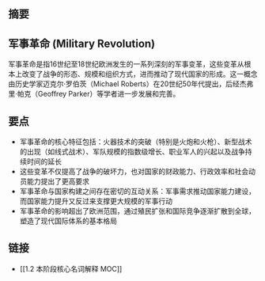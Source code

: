 ## 摘要

## 军事革命 (Military Revolution)
军事革命是指16世纪至18世纪欧洲发生的一系列深刻的军事变革，这些变革从根本上改变了战争的形态、规模和组织方式，进而推动了现代国家的形成。这一概念由历史学家迈克尔·罗伯茨（Michael Roberts）在20世纪50年代提出，后经杰弗里·帕克（Geoffrey Parker）等学者进一步发展和完善。

## 要点
- 军事革命的核心特征包括：火器技术的突破（特别是火炮和火枪）、新型战术的出现（如线式战术）、军队规模的指数级增长、职业军人的兴起以及战争持续时间的延长
- 这些变革不仅提高了战争的破坏力，也对国家的财政能力、行政效率和社会动员能力提出了更高要求
- 军事革命与国家构建之间存在密切的互动关系：军事需求推动国家能力建设，而国家能力提升又反过来支撑更大规模的军事行动
- 军事革命的影响超出了欧洲范围，通过殖民扩张和国际竞争逐渐扩散到全球，塑造了现代国际体系的基本格局

## 链接
- [[1.2 本阶段核心名词解释 MOC]]
